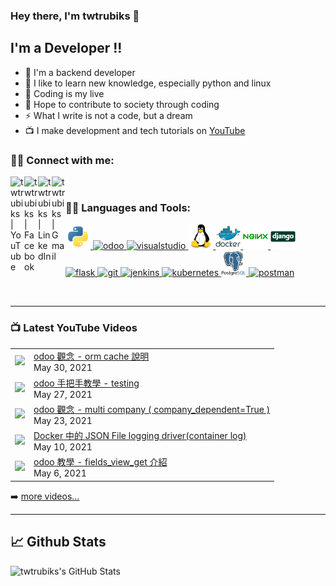 ### Hey there, I'm twtrubiks 👋

## I'm a Developer !!

- 🔭 I'm a backend developer
- 🌱 I like to learn new knowledge, especially python and linux
- 👯 Coding is my live
- 🥅 Hope to contribute to society through coding
- ⚡  What I write is not a code, but a dream
- 📺 I make development and tech tutorials on [YouTube](https://www.youtube.com/user/blue524326)

### 🙋‍♂️ Connect with me:

[<img align="left" alt="twtrubiks | YouTube" width="22px" src="https://cdn.jsdelivr.net/npm/simple-icons@v3/icons/youtube.svg" />][youtube]
[<img align="left" alt="twtrubiks | Facebook" width="22px" src="https://cdn.jsdelivr.net/npm/simple-icons@v3/icons/facebook.svg" />][facebook]
[<img align="left" alt="twtrubiks | LinkedIn" width="22px" src="https://cdn.jsdelivr.net/npm/simple-icons@v3/icons/linkedin.svg" />][linkedin]
[<img align="left" alt="twtrubiks | Gmail" width="22px" src="https://cdn.jsdelivr.net/npm/simple-icons@v3/icons/gmail.svg" />][gmail]

<br />

### 👨‍💻 Languages and Tools:

<p align="left"> <a href="https://www.python.org" target="_blank"> <img src="https://raw.githubusercontent.com/devicons/devicon/master/icons/python/python-original.svg" alt="python" width="40" height="40"/> <a href="https://www.odoo.com/" target="_blank"> <img src="https://upload.wikimedia.org/wikipedia/commons/thumb/5/50/Odoo_logo.svg/320px-Odoo_logo.svg.png" alt="odoo" width="65" height="40"/> </a> <a href="https://code.visualstudio.com/" target="_blank"> <img src="https://upload.wikimedia.org/wikipedia/commons/thumb/9/9a/Visual_Studio_Code_1.35_icon.svg/240px-Visual_Studio_Code_1.35_icon.svg.png" alt="visualstudio" width="40" height="40"/> </a> <a href="https://www.linux.org/" target="_blank"> <img src="https://raw.githubusercontent.com/devicons/devicon/master/icons/linux/linux-original.svg" alt="linux" width="40" height="40"/> <a href="https://www.docker.com/" target="_blank"> <img src="https://raw.githubusercontent.com/devicons/devicon/master/icons/docker/docker-original-wordmark.svg" alt="docker" width="40" height="40"/> </a> </a> <a href="https://www.nginx.com" target="_blank"> <img src="https://raw.githubusercontent.com/devicons/devicon/master/icons/nginx/nginx-original.svg" alt="nginx" width="40" height="40"/> </a> </a> <a href="https://www.djangoproject.com/" target="_blank"> <img src="https://raw.githubusercontent.com/devicons/devicon/master/icons/django/django-original.svg" alt="django" width="40" height="40"/> </a> <a href="https://flask.palletsprojects.com/" target="_blank"> <img src="https://www.vectorlogo.zone/logos/pocoo_flask/pocoo_flask-icon.svg" alt="flask" width="40" height="40"/> </a> <a href="https://git-scm.com/" target="_blank"> <img src="https://www.vectorlogo.zone/logos/git-scm/git-scm-icon.svg" alt="git" width="40" height="40"/> </a> <a href="https://www.jenkins.io" target="_blank"> <img src="https://www.vectorlogo.zone/logos/jenkins/jenkins-icon.svg" alt="jenkins" width="40" height="40"/> </a> <a href="https://kubernetes.io" target="_blank"> <img src="https://www.vectorlogo.zone/logos/kubernetes/kubernetes-icon.svg" alt="kubernetes" width="40" height="40"/> </a> <a href="https://www.postgresql.org" target="_blank"> <img src="https://raw.githubusercontent.com/devicons/devicon/master/icons/postgresql/postgresql-original-wordmark.svg" alt="postgresql" width="40" height="40"/> </a> <a href="https://postman.com" target="_blank"> <img src="https://www.vectorlogo.zone/logos/getpostman/getpostman-icon.svg" alt="postman" width="40" height="40"/> </a> </p>

<br />

---

### 📺 Latest YouTube Videos

<table>
    <tbody>
<!-- YOUTUBE:START --><tr><td><a href="https://www.youtube.com/watch?v=AXi7c4EQuYE"><img width="140px" src="https://i.ytimg.com/vi/AXi7c4EQuYE/mqdefault.jpg"></a></td>
<td><a href="https://www.youtube.com/watch?v=AXi7c4EQuYE">odoo 觀念 - orm cache 說明</a><br/>May 30, 2021</td></tr>
<tr><td><a href="https://www.youtube.com/watch?v=nfiBgXgYkYg"><img width="140px" src="https://i.ytimg.com/vi/nfiBgXgYkYg/mqdefault.jpg"></a></td>
<td><a href="https://www.youtube.com/watch?v=nfiBgXgYkYg">odoo 手把手教學 - testing</a><br/>May 27, 2021</td></tr>
<tr><td><a href="https://www.youtube.com/watch?v=u8u0eRzY8kg"><img width="140px" src="https://i.ytimg.com/vi/u8u0eRzY8kg/mqdefault.jpg"></a></td>
<td><a href="https://www.youtube.com/watch?v=u8u0eRzY8kg">odoo 觀念 - multi company ( company_dependent=True )</a><br/>May 23, 2021</td></tr>
<tr><td><a href="https://www.youtube.com/watch?v=wb9bONgnFn4"><img width="140px" src="https://i.ytimg.com/vi/wb9bONgnFn4/mqdefault.jpg"></a></td>
<td><a href="https://www.youtube.com/watch?v=wb9bONgnFn4">Docker 中的 JSON File logging driver(container log)</a><br/>May 10, 2021</td></tr>
<tr><td><a href="https://www.youtube.com/watch?v=TpEw3TQiZ_M"><img width="140px" src="https://i.ytimg.com/vi/TpEw3TQiZ_M/mqdefault.jpg"></a></td>
<td><a href="https://www.youtube.com/watch?v=TpEw3TQiZ_M">odoo 教學 - fields_view_get 介紹</a><br/>May 6, 2021</td></tr>
<!-- YOUTUBE:END -->
    </tbody>
</table>

➡️ [more videos...](https://www.youtube.com/user/blue524326)

---

## 📈 Github Stats

<p align="left">
  <img align="left" alt="twtrubiks's GitHub Stats" src="https://github-readme-stats.vercel.app/api?username=twtrubiks&show_icons=true&hide_border=true" />
</p>

[youtube]: https://www.youtube.com/user/blue524326
[linkedin]: https://www.linkedin.com/in/twtrubiks-a09330145/
[facebook]: https://www.facebook.com/TWTRubiks
[gmail]: mailto:twtrubiks@gmail.com
